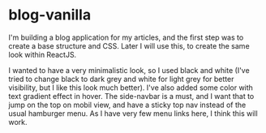 # blog-vanilla
I'm building a blog application for my articles, and the first step was to create a base structure and CSS. Later I will use this, to create the same look within ReactJS.

I wanted to have a very minimalistic look, so I used black and white (I've tried to change black to dark grey and white for light grey for better visibility, but I like this look much better). I've also added some color with text gradient effect in hover. The side-navbar is a must, and I want that to jump on the top on mobil view, and have a sticky top nav instead of the usual hamburger menu. As I have very few menu links here, I think this will work.
